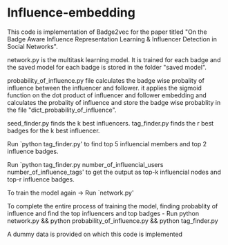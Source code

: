 # Influence-embedding
This code is implementation of Badge2vec for the paper titled "On the Badge Aware Influence Representation Learning & Influencer Detection in Social Networks".

network.py is the multitask learning model. It is trained for each badge and the saved model for each badge is stored in the folder "saved model".

probability_of_influence.py file calculates the badge wise probality of influence between the influencer and follower.
it applies the sigmoid function on the dot product of influencer and follower embedding and calculates the probality of influence and store the badge wise probablity in the
file "dict_probability_of_influence".

seed_finder.py finds the k best influencers.
tag_finder.py finds the r best badges for the k best influencer.

Run `python tag_finder.py' to find top 5 influencial members and top 2 influence badges.

Run `python tag_finder.py number_of_influencial_users number_of_influence_tags' to get the output as top-k influencial nodes and top-r influence badges.

To train the model again -> Run `network.py'

To complete the entire process of training the model, finding probablity of influence and find the top influencers and top badges - Run python network.py && python probability_of_influence.py && python tag_finder.py

A dummy data is provided on which this code is implemented



